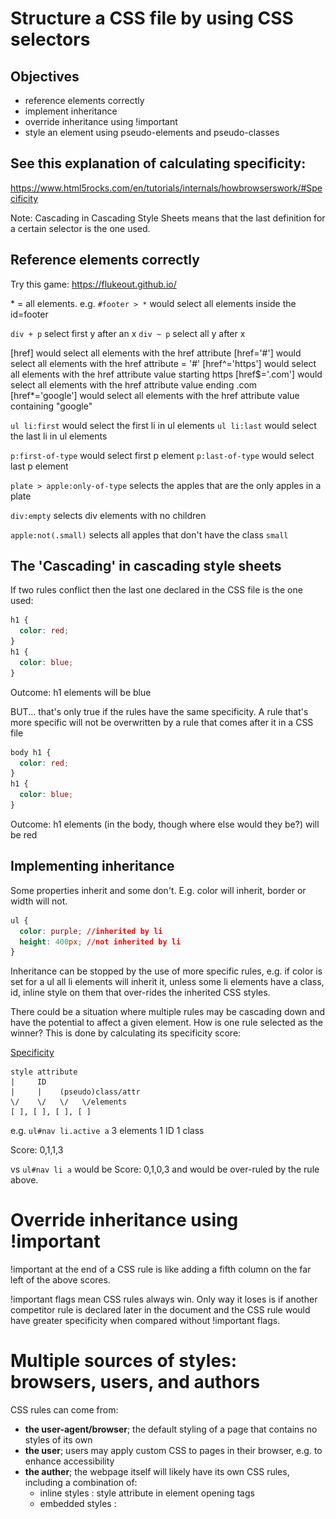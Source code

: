 # Structure a CSS file by using CSS selectors

## Objectives
- reference elements correctly
- implement inheritance
- override inheritance using !important
- style an element using pseudo-elements and pseudo-classes

## See this explanation of calculating specificity:
https://www.html5rocks.com/en/tutorials/internals/howbrowserswork/#Specificity

Note: Cascading in Cascading Style Sheets means that the last definition for a certain selector is the one used.

## Reference elements correctly

Try this game: https://flukeout.github.io/

\* = all elements. e.g. `#footer > *` would select all elements inside the id=footer

`div + p` select first y after an x
`div ~ p` select all y after x

[href] would select all elements with the href attribute
[href='#'] would select all elements with the href attribute = '#'
[href^='https'] would select all elements with the href attribute value starting https
[href$='.com'] would select all elements with the href attribute value ending .com
[href*='google'] would select all elements with the href attribute value containing "google"

`ul li:first` would select the first li in ul elements
`ul li:last` would select the last li in ul elements

`p:first-of-type` would select first p element
`p:last-of-type` would select last p element

`plate > apple:only-of-type` selects the apples that are the only apples in a plate

`div:empty` selects div elements with no children

`apple:not(.small)` selects all apples that don't have the class `small`

## The 'Cascading' in cascading style sheets

If two rules conflict then the last one declared in the CSS file is the one used:

```css
h1 {
  color: red;
}
h1 {
  color: blue;
}
```

Outcome: h1 elements will be blue

BUT... that's only true if the rules have the same specificity. A rule that's more specific will not be overwritten by a rule that comes after it in a CSS file

```css
body h1 {
  color: red;
}
h1 {
  color: blue;
}
```

Outcome: h1 elements (in the body, though where else would they be?) will be red

## Implementing inheritance

Some properties inherit and some don't. E.g. color will inherit, border or width will not.

```css
ul {
  color: purple; //inherited by li
  height: 400px; //not inherited by li
}
```

Inheritance can be stopped by the use of more specific rules, e.g. if color is set for a ul all li elements will inherit it, unless some li elements have a class, id, inline style on them that over-rides the inherited CSS styles.

There could be a situation where multiple rules may be cascading down and have the potential to affect a given element. How is one rule selected as the winner? This is done by calculating its specificity score:

[Specificity](https://css-tricks.com/specifics-on-css-specificity/)
```
style attribute
|     ID
|     |    (pseudo)class/attr
\/    \/   \/   \/elements
[ ], [ ], [ ], [ ]
```
e.g. `ul#nav li.active a`
3 elements
1 ID
1 class

Score: 0,1,1,3

vs `ul#nav li a` would be Score: 0,1,0,3 and would be over-ruled by the rule above.

# Override inheritance using !important

!important at the end of a CSS rule is like adding a fifth column on the far left of the above scores.

!important flags mean CSS rules always win. Only way it loses is if another competitor rule is declared later in the document and the CSS rule would have greater specificity when compared without !important flags.

# Multiple sources of styles: browsers, users, and authors

CSS rules can come from:
* **the user-agent/browser**; the default styling of a page that contains no styles of its own
* **the user**; users may apply custom CSS to pages in their browser, e.g. to enhance accessibility
* **the auther**; the webpage itself will likely have its own CSS rules, including a combination of:
  - inline styles : style attribute in element opening tags
  - embedded styles : <style> tags
  - external styles (`<link rel="stylesheet"type="text/css" href="theme.css">`)

There's a kind of inverted pyramid when it comes to precedence of styles from these different sources. It can be divided into styles with and without `!important`:

Precedence, without `!important`:
1) Author CSS
2) User CSS
3) User-agent/browser CSS

This makes sense; browser styles are the bare minimum. If an author has set styling then it's likely important to the UX and needs to be upheld.

Precedence, _with_ `!important`:
1) User-agent/browser CSS
2) User CSS
3) Author CSS

This also makes sense; if a browser has rules set as !important then they must be fundamental to the browser rendering things sensibly. Also, if a user has set important CSS then that should be respected; it could be needed for accessibility purposes.

## More detail on precedence of style sources

![Image describing cascading order of precedence from the CSS3 standard](cascading-order-of-precedence.png)

# Styling elements based on pseudo-elements and pseudo-classes

Examples:

```CSS
a:hover {
  //styles specifically for links being hovered
}
```

```CSS
p:first-letter {
  font-family: cursive;
  font-size: 3em;
  text-shadow: 2px 2px red;
}
```

## Interactions of rules

These two blocks of CSS result in different behaviours due to the ordering of rules. The `:visited` pseudo-class rule overrules styles assigned using the `:hover` pseudo-class, because the `:visited` rule comes later in the styles and has the same specificity.

Case 1: when hovering over visited links the text is purple on a black background
```css
a:link {
  color: blue;
}
a:hover {
  color: white;
  background-color: black;
}
a:visited {
  color: purple;
}
```

Case 2: when hovering over visited links the text is white on a black background
```css
a:link {
  color: blue;
}
a:visited {
  color: purple;
}
a:hover {
  color: white;
  background-color: black;
}
```
